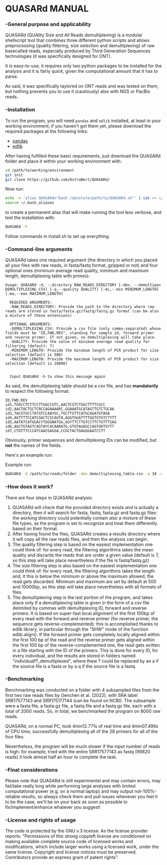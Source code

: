 #  QUASARd MANUAL #

### -General purpose and applicability

QUASARd (QUAlity Size and All Reads demultiplexing) is a modular shellscript tool that combines three different python scripts and allows preprocessing (quality filtering, size selection and demultiplexing) of raw basecalled reads, especially produced by Third Generation Sequences technologies (it was specifically designed for ONT).

It is easy-to-use, it requires only two python packages to be installed for the analysis and it is fairly quick, given the computational amount that it has to parse. 

As said, it was specifically taylored on ONT reads and was tested on them, but nothing prevents you to use it (cautiously) also with NGS or PacBio reads.

### -Installation 
To run the program, you will need `pandas` and `edlib` installed, at least in your working environment; if you haven't got them yet, please download the required packages at the following links:
- [pandas](https://pandas.pydata.org/)
- [edlib](https://pypi.org/project/edlib/)

After having fulfilled these basic requirements, just download the QUASARd folder and place it within your working environment with:

```bash
cd /path/to/working/environment
git init
git clone https://github.com/AstraBert/QUASARd/
```

Now run:

```bash
echo -n 'alias QUASARd="bash /absolute/path/to/QUASARd.sh"' | cat >> ~/.bash_aliases
source ~/.bash_aliases
```

to create a permanent alias that will make running the tool less verbose, and test the installation with:

```bash
QUASARd -h
```

Follow commands in install.sh to set up everything.
### -Command-line arguments
QUASARd takes one required argument (the directory in which you placed all your files with raw reads, in fasta/fastq format, gzipped or not) and four optional ones (minimum average read quality, minimum and maximum length, demultiplexing table with primes): 

```
Usage: QUASARd -d, --directory RAW_READS_DIRECTORY [-dmx, --demultipex DEMULTIPLEXING_CSV] [-q,--quality QUALITY] [-mi,--min MINIMUM_LENGTH] [-ma,--max MAXIMUM_LENGTH]

  REQUIRED ARGUMENTS:
  -RAW_READS_DIRECTORY: Provide the path to the directory where raw reads are stored in fasta/fasta.gz/fastq/fastq.gz format (can be also a mixture of these extensions)

  OPTIONAL ARGUMENTS:
  -DEMULTIPLEXING_CSV: Provide a csv file (only comma-separated) whose fields must be "ID,FWD,REV", standing for sample id, forward primer and reverse primer. If not given, no demultiplexing will take place.
  -QUALITY: Provide the value of minimum average read quality for filtering (default: 7)
  -MINIMUM_LENGTH: Provide the minimum length of PCR product for size selection (default is 500)
  -MAXIMUM_LENGTH: Provide the maximum length of PCR product for size selection (default is 10000)

  
  Input QUASARd -h to show this message again
```

As said, the demultiplexing table should be a csv file, and has **mandatorily** to respect the following format:

```
ID,FWD,REV
id1,TGGCCTCTTCCTTGGCCGTC,AACTCGTCTGGCTTTTCGCC
id2,AACTACTGCTCRCCAGAAAARC,GGAAATGCATAGTTGTCTGCAA
id3,TACGTGCCTATGTCCAAYGC,TGCTTGTTCATGCAGATGTAGA
id4,AGTTTTCCATCGACTCSCAGTA,AGGTGGATTTTGGTGTGTCTYTT
id5,AATATCATGGACYTGGGNATGG,GGYTTCTTGTCCTTCTGTTTSAG
id6,AGCTGTAGTCAGTAYCACAARATG,GTGTAGAGCCAGTGRTGYTT
id7,CTGTTTCCCATCAACGAGGA,CCGCTACTGAGGGAATCCTT
```

Obviously, primer sequences and demultiplexing IDs can be modified, but **not** the names of the fields.

Here's an example run:

Example run: 	

```bash
QUASARd -d /path/to/reads/folder -dmx demultiplexing_table.csv -q 10 -mi 550 -ma 8000
```

### -How does it work? ###
There are four steps in QUASARd analysis:
1. QUASARd will check that the provided directory exists *and* is actually a directory, then it will search for fasta, fastq, fasta.gz and fastq.gz files: the working directory could potentially contain also a mixture of these file types, as the program is set to recognize and treat them differently based on their format.
2. After having found the files, QUASARd creates a results directory where it will copy all the raw reads files, and then the analysis can begin.
3. The quality filtering step is based on the easiest implementation one could think of: for every read, the filtering algorithms takes the mean quality and discards the reads that are under a given value (default is 7, so this step will take place nevertheless if the file is fastq/fastq.gz)
4. The size filtering step is also based on the easiest implementation one could think of: for every read, the filtering algorithms takes the length and, it this is below the minimum or above the maximum allowed, the read gets discarded. Minimum and maximum are set by default at 500 and 10000bp, so this step will take place nevertheless with all formats of files.
5. The demultiplexing step is the last portion of the program, and takes place only if a demultiplexing table is given in the form of a csv file delimited by commas with demultiplexing ID, forward and reverse primers. It is based on super-fast local alignment of the first 100bp of every read with the forward and reverse primer (for reverse primer, the sequence gets reverse-complemented): this is accomplished thanks to edlib library, in particular through the "SHW" mode of the function edlib.align(). If the forward primer gets completely locally aligned within the first 100 bp of the read and the reverse primer gets aligned within the first 100 bp of the reverse-complemented one, the read gets written in a file starting with the ID of the primers. This is done for every ID, for every individual, and the results are stored in folders named "individualf?_demultiplexed", where thew ? could be replaced by an a if the source file is a fasta or by a q if the source file is a fastq.  

### -Benchmarking 
Benchmarking was conducted on a folder with 4 subsampled files from the first two raw reads files by Genchen et al. (2022), with SRA label SRR17577143 and SRR175177144 (can be found on NCBI). The subsample were a fasta file, a fasta.gz file, a fastq file and a fastq.gz file, each with a total of 2000 reads. So, in total, we benchmarked the program on 8000 raw reads.

QUASARd, on a normal PC, took 4min12.771s of real time and 4min07.499s of CPU time, successfully demultiplexing all of the 28 primers for all of the four files. 

Nevertheless, the program will be much slower if the input number of reads is high: for example, tried with the entire SRR17577143 as fastq (99820 reads) it took almost half an hour to complete the task. 

### -Final considerations ###
Please note that QUASARd is still experimental and may contain errors, may fail/take really long while performing large analyses with limited computational power (e.g. on a normal laptop) and may output not-100%-reliable results, so always check them and pull issues whenever you feel it to be the case, we'll be on your back as soon as possible to fix/implement/enhance whatever you suggest!


### -License and rights of usage ###
The code is protected by the GNU v.3 license. As the license provider reports: "Permissions of this strong copyleft license are conditioned on making available complete source code of licensed works and modifications, which include larger works using a licensed work, under the same license. Copyright and license notices must be preserved. Contributors provide an express grant of patent rights".
